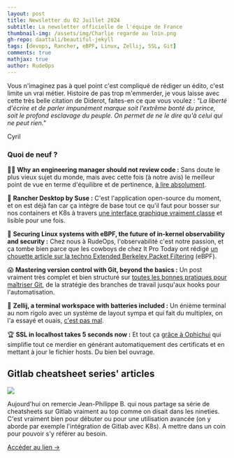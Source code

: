 ```yaml
---
layout: post
title: Newsletter du 02 Juillet 2024
subtitle: La newsletter officielle de l'équipe de France	
thumbnail-img: /assets/img/Charlie regarde au loin.png
gh-repo: daattali/beautiful-jekyll
tags: [devops, Rancher, eBPF, Linux, Zellij, SSL, Git]
comments: true
mathjax: true
author: RudeOps
---
```



Vous n'imaginez pas à quel point c'est compliqué de rédiger un édito, c'est limite un vrai métier. Histoire de pas trop m'emmerder, je vous laisse avec cette très belle citation de Diderot, faites-en ce que vous voulez :  _"La liberté d'écrire et de parler impunément marque soit l'extrême bonté du prince, soit le profond esclavage du peuple. On permet de ne le dire qu'à celui qui ne peut rien."_  
  
Cyril

### Quoi de neuf ?

🏃‍♂️  **Why an engineering manager should not review code :** Sans doute le plus vieux sujet du monde, mais avec cette fois (à notre avis) le meilleur point de vue en terme d'équilibre et de pertinence,  [à lire absolument](https://betterprogramming.pub/why-an-engineering-manager-should-not-review-code-46f87c08db66).

💝 **Rancher Desktop by Suse :** C'est l'application open-source du moment, et on est déjà fan car ça intègre de base tout ce qu'il faut pour bosser sur nos containers et K8s à travers  [une interface graphique vraiment classe](https://rancherdesktop.io/)  et lisible pour une fois.

🥇  **Securing Linux systems with eBPF, the future of in-kernel observability and security :** Chez nous à RudeOps, l'observabilité c'est notre passion, et ça tombe bien parce que les cowboys de chez It Pro Today ont rédigé  [un chouette article sur la techno Extended Berkeley Packet Filtering](https://www.itprotoday.com/linux-os/securing-linux-systems-with-ebpf-the-future-of-in-kernel-observability-and-security)  (eBPF).

😱 **Mastering version control with Git, beyond the basics :** Un post vraiment très complet et bien structuré sur  [toutes les bonnes pratiques pour maîtriser Git](https://dev.to/gauri1504/mastering-version-control-with-git-beyond-the-basics-44ib), de la stratégie des branches de travail jusqu'aux hooks pour l'automatisation.

🚀  **Zellij, a terminal workspace with batteries included :** Un énième terminal au nom rigolo avec un système de layout sympa et qui fait du multiplex, on l'a essayé et ouais,  [c'est pas mal](https://zellij.dev/).

🏆  **SSL in localhost takes 5 seconds now :** Et tout ça  [grâce à Ophichui](https://github.com/apilylabs/ophiuchi-desktop)  qui simplifie tout ce merdier en générant automatiquement des certificats et en mettant à jour le fichier hosts. Du bien bel ouvrage.


## Gitlab cheatsheet series' articles

![](https://storage.mlcdn.com/account_image/325165/EipbH28lOYLYtVLmlTenhkkTofbQIzZ5m8EnfOSC.png)

Aujourd'hui on remercie Jean-Philippe B. qui nous partage sa série de cheatsheets sur Gitlab vraiment au top comme on disait dans les nineties. C'est vraiment bien pour débuter ou pour une utilisation avancée (on y aborde par exemple l'intégration de Gitlab avec K8s). A mettre dans un coin pour pouvoir s'y référer au besoin.  

[Accéder au lien ->](https://dev.to/jphi_baconnais/series/12928)